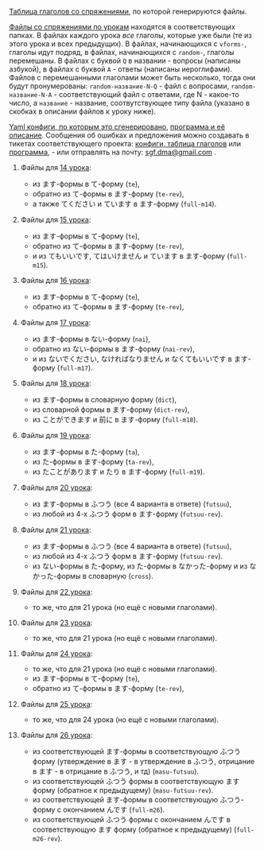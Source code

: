 [Таблица глаголов со спряжениями][1], по которой генерируются файлы.

[Файлы со спряжениями по урокам][2] находятся в соответствующих папках. В
файлах каждого урока _все_ глаголы, которые уже были (те из этого урока и всех
предыдущих). В файлах, начинающихся с `vforms-`, глаголы идут подряд, в
файлах, начинающихся с `random-`, глаголы перемешаны. В файлах с буквой `Q` в
названии - вопросы (написаны азбукой), в файлах с буквой `A` - ответы
(написаны иероглифами). Файлов с перемешанными глаголами может быть несколько,
тогда они будут пронумерованы: `random-название-N-Q` - файл с вопросами,
`random-название-N-A` - соответствующий файл с ответами, где N - какое-то
число, а `название` - название, соотвутствующее типу файла (указано в скобках
в описании файлов к уроку ниже).

[Yaml конфиги, по которым это сгенерировано][3], [программа и её описание][5].
Сообщения об ошибках и предложения можно создавать в тикетах соответствующего
проекта: [конфиги, таблица глаголов][4] или [программа][6], - или отправлять
на почту: sgf.dma@gmail.com .

1. Файлы для [14 урока][14]:

    - из ます-формы в て-форму (`te`),
    - обратно из て-формы в ます-форму  (`te-rev`),
    - а также てください и ています в ます-форму (`full-m14`).

2. Файлы для [15 урока][15]:

    - из ます-формы в て-форму (`te`),
    - обратно из て-формы в ます-форму  (`te-rev`),
    - и из てもいいです, てはいけません и ています в ます-форму (`full-m15`).

3. Файлы для [16 урока][16]:

    - из ます-формы в て-форму (`te`),
    - обратно из て-формы в ます-форму  (`te-rev`),

4. Файлы для [17 урока][17]:

    - из ます-формы в ない-форму (`nai`),
    - обратно из ない-формы в ます-форму  (`nai-rev`),
    - и из ないでください, なければなりません и なくてもいいです в ます-форму
      (`full-m17`).

5. Файлы для [18 урока][18]:

    - из ます-формы в словарную форму (`dict`),
    - из словарной формы в ます-форму (`dict-rev`),
    - из ことができます и 前に в ます-форму (`full-m18`).

6. Файлы для [19 урока][19]:

    - из ます-формы в た-форму (`ta`),
    - из た-формы в ます-форму (`ta-rev`),
    - из たことがあります и たり в ます-форму (`full-m19`).

7. Файлы для [20 урока][20]:

    - из ます-формы в ふつう (все 4 варианта в ответе) (`futsuu`),
    - из любой из 4-х ふつう форм в ます-форму (`futsuu-rev`).

8. Файлы для [21 урока][21]:

    - из ます-формы в ふつう (все 4 варианта в ответе) (`futsuu`),
    - из любой из 4-х ふつう форм в ます-форму (`futsuu-rev`).
    - из ない-формы в た-форму, из た-формы в なかった-форму и из
      なかった-формы в словарную (`cross`).

9. Файлы для [22 урока][22]:

    - то же, что для 21 урока (но ещё с новыми глаголами).

10. Файлы для [23 урока][23]:

    - то же, что для 21 урока (но ещё с новыми глаголами).

11. Файлы для [24 урока][24]:

    - то же, что для 21 урока (но ещё с новыми глаголами).
    - из ます-формы в て-форму (`te`),
    - обратно из て-формы в ます-форму  (`te-rev`),

12. Файлы для [25 урока][25]:

    - то же, что для 24 урока (но ещё с новыми глаголами).

13. Файлы для [26 урока][26]:

    - из соответствующей ます-формы в соответствующую ふつう форму
      (утверждение в ます - в утверждение в ふつう, отрицание в ます - в
      отрицание в ふつう, и тд) (`masu-futsuu`).
    - из соответствующей ふつう формы в соответствующую ます форму (обратное к
      предыдущему) (`masu-futsuu-rev`).
    - из соответствующей ます-формы в соответствующую ふつう-форму с
      окончанием んです (`full-m26`).
    - из соответствующей ふつう формы с окончанием んです в соответствующую
      ます форму (обратное к предыдущему) (`full-m26-rev`).

[1]: http://vforms.sgf-dma.changeip.net/conjugations.html
[2]: http://vforms.sgf-dma.changeip.net
[3]: https://github.com/sgf-dma/jp-conj
[4]: https://github.com/sgf-dma/jp-conj/issues
[5]: https://github.com/sgf-dma/jp-k2csv
[6]: https://github.com/sgf-dma/jp-k2csv/issues
[14]: http://vforms.sgf-dma.changeip.net/m14
[15]: http://vforms.sgf-dma.changeip.net/m15
[16]: http://vforms.sgf-dma.changeip.net/m16
[17]: http://vforms.sgf-dma.changeip.net/m17
[18]: http://vforms.sgf-dma.changeip.net/m18
[19]: http://vforms.sgf-dma.changeip.net/m19
[20]: http://vforms.sgf-dma.changeip.net/m20
[21]: http://vforms.sgf-dma.changeip.net/m21
[22]: http://vforms.sgf-dma.changeip.net/m22
[23]: http://vforms.sgf-dma.changeip.net/m23
[24]: http://vforms.sgf-dma.changeip.net/m24
[25]: http://vforms.sgf-dma.changeip.net/m25
[26]: http://vforms.sgf-dma.changeip.net/m26

